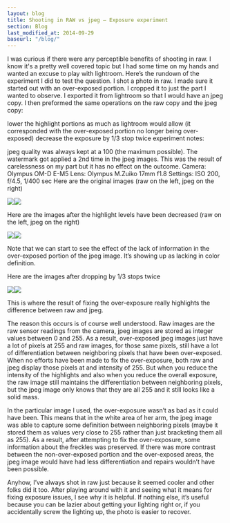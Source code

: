 ```yaml
---
layout: blog
title: Shooting in RAW vs jpeg – Exposure experiment
section: Blog
last_modified_at: 2014-09-29
baseurl: "/blog/"
---
```


I was curious if there were any perceptible benefits of shooting in raw.  I know it's a pretty well covered topic but I had some time on my hands and wanted an excuse to play with lightroom.  Here’s the rundown of the experiment I did to test the question.  I shot a photo in raw.  I made sure it started out with an over-exposed portion.  I cropped it to just the part I wanted to observe.  I exported it from lightroom so that I would have an jpeg copy.  I then preformed the same operations on the raw copy and the jpeg copy:

lower the highlight portions as much as lightroom would allow (it corresponded with the over-exposed portion no longer being over-exposed)
decrease the exposure by 1/3 stop twice
experiment notes:

jpeg quality was always kept at a 100 (the maximum possible).
The watermark got applied a 2nd time in the jpeg images.  This was the result of carelessness on my part but it has no effect on the outcome.
Camera: Olympus OM-D E-M5
Lens: Olympus M.Zuiko 17mm f1.8
Settings: ISO 200, f/4.5, 1/400 sec
Here are the original images (raw on the left, jpeg on the right)

<a href="http://i.imgur.com/VZMvaWV.jpg"><img class="split" src="http://i.imgur.com/VZMvaWV.jpg" /></a><a href="http://i.imgur.com/smghIRP.jpg"><img class="split" src="http://i.imgur.com/smghIRP.jpg" /></a>

Here are the images after the highlight levels have been decreased (raw on the left, jpeg on the right)

<a href="http://i.imgur.com/67Xmi3s.jpg"><img class="split" src="http://i.imgur.com/67Xmi3s.jpg" /></a><a href="http://i.imgur.com/UH4hTlD.jpg"><img class="split" src="http://i.imgur.com/UH4hTlD.jpg" /></a>

Note that we can start to see the effect of the lack of information in the over-exposed portion of the jpeg image. It’s showing up as lacking in color definition.

Here are the images after dropping by 1/3 stops twice

<a href="http://i.imgur.com/6wxazXZ.jpg"><img class="split" src="http://i.imgur.com/6wxazXZ.jpg"></a><a href="http://i.imgur.com/2Xp0Ewh.jpg"><img class="split" src="http://i.imgur.com/2Xp0Ewh.jpg" /></a>

This is where the result of fixing the over-exposure really highlights the difference between raw and jpeg.

The reason this occurs is of course well understood. Raw images are the raw sensor readings from the camera, jpeg images are stored as integer values between 0 and 255. As a result, over-exposed jpeg images just have a lot of pixels at 255 and raw images, for those same pixels, still have a lot of differentiation between neighboring pixels that have been over-exposed. When no efforts have been made to fix the over-exposure, both raw and jpeg display those pixels at and intensity of 255. But when you reduce the intensity of the highlights and also when you reduce the overall exposure, the raw image still maintains the differentiation between neighboring pixels, but the jpeg image only knows that they are all 255 and it still looks like a solid mass.

In the particular image I used, the over-exposure wasn’t as bad as it could have been. This means that in the white area of her arm, the jpeg image was able to capture some definition between neighboring pixels (maybe it stored them as values very close to 255 rather than just bracketing them all as 255). As a result, after attempting to fix the over-exposure, some information about the freckles was preserved. If there was more contrast between the non-over-exposed portion and the over-exposed areas, the jpeg image would have had less differentiation and repairs wouldn’t have been possible.

Anyhow, I’ve always shot in raw just because it seemed cooler and other folks did it too. After playing around with it and seeing what it means for fixing exposure issues, I see why it is helpful.  If nothing else, it’s useful because you can be lazier about getting your lighting right or, if you accidentally screw the lighting up, the photo is easier to recover.